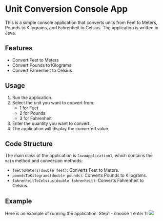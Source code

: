 # Unit Conversion Console App

This is a simple console application that converts units from Feet to Meters, Pounds to Kilograms, and Fahrenheit to Celsius. The application is written in Java.

## Features

- Convert Feet to Meters
- Convert Pounds to Kilograms
- Convert Fahrenheit to Celsius

## Usage

1. Run the application.
2. Select the unit you want to convert from:
    - 1 for Feet
    - 2 for Pounds
    - 3 for Fahrenheit
3. Enter the quantity you want to convert.
4. The application will display the converted value.

## Code Structure

The main class of the application is `JavaApplication1`, which contains the `main` method and conversion methods:

- `feetToMeters(double feet)`: Converts Feet to Meters.
- `poundsToKilograms(double pounds)`: Converts Pounds to Kilograms.
- `fahrenheitToCelsius(double fahrenheit)`: Converts Fahrenheit to Celsius.

## Example

Here is an example of running the application:
Step1 - choose 1 enter 1!
<img src="https://github.com/user-attachments/assets/6bf78d79-9f12-40c7-8895-f6a7feecb946" />


